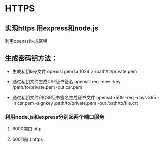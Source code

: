 # HTTPS
## 实现https 用express和node.js
利用openssl生成密钥
## 生成密码钥方法：
* 生成私钥key文件
  openssl genrsa 1024 > /path/to/private.pem

* 通过私钥文件生成CSR证书签名
  openssl req -new -key /path/to/private.pem -out csr.pem

* 通过私钥文件和CSR证书签名生成证书文件
  openssl x509 -req -days 365 -in csr.pem -signkey /path/to/private.pem -out /path/to/file.crt

### 利用node.js和express分别起两个端口服务
1. 6000端口 http
  
2. 6001端口 https 
